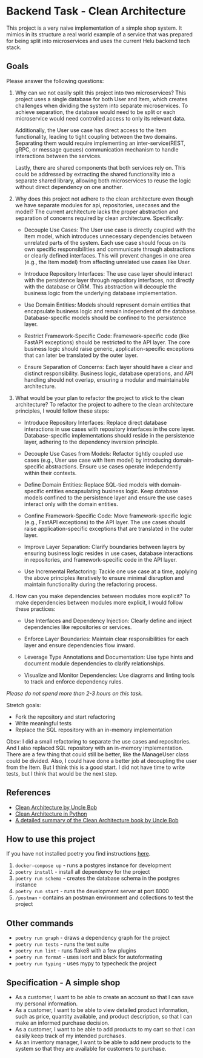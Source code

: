 # Backend Task - Clean Architecture

This project is a very naive implementation of a simple shop system. It mimics in its structure a real world example of a service that was prepared for being split into microservices and uses the current Helu backend tech stack.

## Goals

Please answer the following questions:

1. Why can we not easily split this project into two microservices?
    This project uses a single database for both User and Item, which creates challenges when dividing the system into 
    separate microservices. To achieve separation, the database would need to be split or each microservice would need 
    controlled access to only its relevant data.

    Additionally, the User use case has direct access to the Item functionality, leading to tight coupling between the 
    two domains. Separating them would require implementing an inter-service(REST, gRPC, or message queues) 
    communication mechanism to handle interactions between the services.

    Lastly, there are shared components that both services rely on. This could be addressed by extracting the shared 
    functionality into a separate shared library, allowing both microservices to reuse the logic without direct 
    dependency on one another.

2. Why does this project not adhere to the clean architecture even though we have separate modules for api, repositories, usecases and the model?
    The current architecture lacks the proper abstraction and separation of concerns required by clean architecture. 
    Specifically:

   - Decouple Use Cases: The User use case is directly coupled with the Item model, which introduces unnecessary 
   dependencies between unrelated parts of the system. Each use case should focus on its own specific responsibilities 
   and communicate through abstractions or clearly defined interfaces. This will prevent changes in one area 
   (e.g., the Item model) from affecting unrelated use cases like User.

   - Introduce Repository Interfaces: The use case layer should interact with the persistence layer through repository 
   interfaces, not directly with the database or ORM. This abstraction will decouple the business logic from the 
   underlying database implementation.

   - Use Domain Entities: Models should represent domain entities that encapsulate business logic and remain independent 
   of the database. Database-specific models should be confined to the persistence layer.

   - Restrict Framework-Specific Code: Framework-specific code (like FastAPI exceptions) should be restricted to the 
   API layer. The core business logic should raise generic, application-specific exceptions that can later be translated 
   by the outer layer.

   - Ensure Separation of Concerns: Each layer should have a clear and distinct responsibility. Business logic, 
   database operations, and API handling should not overlap, ensuring a modular and maintainable architecture.

3. What would be your plan to refactor the project to stick to the clean architecture?
    To refactor the project to adhere to the clean architecture principles, I would follow these steps:

   - Introduce Repository Interfaces: Replace direct database interactions in use cases with repository interfaces in 
   the core layer. Database-specific implementations should reside in the persistence layer, adhering to the dependency 
   inversion principle.

   - Decouple Use Cases from Models: Refactor tightly coupled use cases (e.g., User use case with Item model) by 
   introducing domain-specific abstractions. Ensure use cases operate independently within their contexts.

   - Define Domain Entities: Replace SQL-tied models with domain-specific entities encapsulating business logic. Keep 
   database models confined to the persistence layer and ensure the use cases interact only with the domain entities.

   - Confine Framework-Specific Code: Move framework-specific logic (e.g., FastAPI exceptions) to the API layer. The 
   use cases should raise application-specific exceptions that are translated in the outer layer.

   - Improve Layer Separation: Clarify boundaries between layers by ensuring business logic resides in use cases, 
   database interactions in repositories, and framework-specific code in the API layer.

   - Use Incremental Refactoring: Tackle one use case at a time, applying the above principles iteratively to ensure 
   minimal disruption and maintain functionality during the refactoring process.

4. How can you make dependencies between modules more explicit?
    To make dependencies between modules more explicit, I would follow these practices:

   - Use Interfaces and Dependency Injection: Clearly define and inject dependencies like repositories or services.
   
   - Enforce Layer Boundaries: Maintain clear responsibilities for each layer and ensure dependencies flow inward.
   
   - Leverage Type Annotations and Documentation: Use type hints and document module dependencies to clarify relationships.
   
   - Visualize and Monitor Dependencies: Use diagrams and linting tools to track and enforce dependency rules.

*Please do not spend more than 2-3 hours on this task.*

Stretch goals:
* Fork the repository and start refactoring
* Write meaningful tests
* Replace the SQL repository with an in-memory implementation

Obsv: I did a small refactoring to separate the use cases and repositories. And I also replaced SQL repository with an 
in-memory implementation.
There are a few thing that could still be better, like the ManageUser class could be divided. Also, I could have done a 
better job at decoupling the user from the Item. But I think this is a good start.
I did not have time to write tests, but I think that would be the next step.

## References
* [Clean Architecture by Uncle Bob](https://blog.cleancoder.com/uncle-bob/2012/08/13/the-clean-architecture.html)
* [Clean Architecture in Python](https://www.youtube.com/watch?v=C7MRkqP5NRI)
* [A detailed summary of the Clean Architecture book by Uncle Bob](https://github.com/serodriguez68/clean-architecture)

## How to use this project

If you have not installed poetry you find instructions [here](https://python-poetry.org/).

1. `docker-compose up` - runs a postgres instance for development
2. `poetry install` - install all dependency for the project
3. `poetry run schema` - creates the database schema in the postgres instance
4. `poetry run start` - runs the development server at port 8000
5. `/postman` - contains an postman environment and collections to test the project

## Other commands

* `poetry run graph` - draws a dependency graph for the project
* `poetry run tests` - runs the test suite
* `poetry run lint` - runs flake8 with a few plugins
* `poetry run format` - uses isort and black for autoformating
* `poetry run typing` - uses mypy to typecheck the project

## Specification - A simple shop

* As a customer, I want to be able to create an account so that I can save my personal information.
* As a customer, I want to be able to view detailed product information, such as price, quantity available, and product description, so that I can make an informed purchase decision.
* As a customer, I want to be able to add products to my cart so that I can easily keep track of my intended purchases.
* As an inventory manager, I want to be able to add new products to the system so that they are available for customers to purchase.